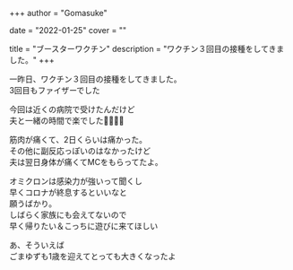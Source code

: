 +++
author = "Gomasuke"

date = "2022-01-25"
cover = ""

title = "ブースターワクチン"
description = "ワクチン３回目の接種をしてきました。"
+++

一昨日、ワクチン３回目の接種をしてきました。  
3回目もファイザーでした

今回は近くの病院で受けたんだけど  
夫と一緒の時間で楽でした👍🏻👍🏻

筋肉が痛くて、2日くらいは痛かった。  
その他に副反応っぽいのはなかったけど  
夫は翌日身体が痛くてMCをもらってたよ。

オミクロンは感染力が強いって聞くし  
早くコロナが終息するといいなと  
願うばかり。  
しばらく家族にも会えてないので  
早く帰りたい＆こっちに遊びに来てほしい

あ、そういえば  
ごまゆずも1歳を迎えてとっても大きくなったよ